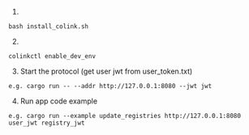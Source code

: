1.
```
bash install_colink.sh
```
2.
```
colinkctl enable_dev_env
```
3. Start the protocol (get user jwt from user_token.txt)
```
e.g. cargo run -- --addr http://127.0.0.1:8080 --jwt jwt
```
4. Run app code example
```
e.g. cargo run --example update_registries http://127.0.0.1:8080 user_jwt registry_jwt
```
